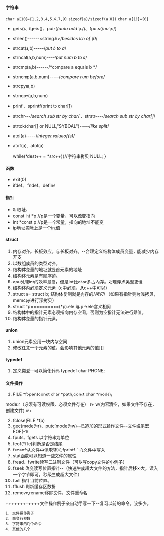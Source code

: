 #### 字符串

`char a[10]={1,2,3,4,5,6,7,9}`
`sizeof(a)/sizeof(a[0])`
`char a[10]={0}`

* gets()、fgets()、puts(/*auto add \n*/)、fputs(/*no \n*/)
* strlen()------<string.h>/*besides len of \0*/
* strcat(a,b)-----/*put b to a*/
* strncat(a,b,num)----/*put num b to a*/
* strcmp(a,b)------/*compare a equals b */
* strncmp(a,b,num)-----/*compare num before*/
* strcpy(a,b)
* strncpy(a,b,num)
* prinf 、sprintf(print to char[])
* strchr---/*search sub str by char*/ 、strstr----/*search sub str by char[]*/
* strtok(char[] or NULL,"SYBOAL")-----/*like split*/
* atoi(a)-----/*Integer.valueof(s)*/
* atof(a)、atol(a)

    while(*dest++ = *src++){//字符串拷贝
        NULL;
    }

#### 函数

* exit(0)
* ifdef、ifndef、define

#### 指针

* & 取址、
* const int *p //p是一个变量，可以改变指向
* int *const p  //p是一个常量，指向的地址不能变
* ip地址实际上是一个int值


#### struct

1. 内存对齐。长板效应，与长板对齐。--合理定义结构体成员变量，能减少内存开支
2. 以数组成员的类型对齐。
3. 结构体变量的地址就是首元素的地址
4. 结构体元素是有顺序的。
5. cpu处理int的效率最高，但是int比char多占内存。处理浮点类型更慢
6. 结构体内必须定义元素（c中必须，从c++中可以）
7. struct a= struct b;  结构体复制就是内存的/*拷贝*/ （如果有指针则为浅拷贝，memcpy进行深拷贝）
8. struct *p==========(*p).ele 与 p->ele含义相同
9. 结构体中的指针元素必须指向内存空间，否则为空指针无法进行赋值。
10. 结构体变量的指针元素。


#### union 

1. union元素公用一块内存空间
2. 修改任意一个元素的值，会影响其他元素的值]]]


#### typedef

1. 定义类型--可以简化代码
	typedef char PHONE;

#### 文件操作

1. FILE *fopen(const char *path,const char *mode);

mode:r（必须有可读权限，必须文件存在） r+  w(内容清空，如果文件不存在，创建文件)  w+

2. fclose(FILE *fp)
3. gec(mode为r)、putc(mode为w)--已追加的形式操作文件--文件结尾宏EOF(-1)
4. fputs、fgets 以字符串为单位
5. feof(*file)判断是否是结尾
6. fscanf:从文件中读取转义,fprintf：向文件中写入
7. stat函数可以知道一些文件的属性
8. fread、fwrite读写二进制文件（可以写copy文件的小例子）
9. fseek 改变读写位置指针--（快速生成超大文件的方法，指针后移∞大，读入一个字节即可，秒级生成超大文件）
10. ftell 指针当前位置。
11. fflush 刷新缓存区数据
12. remove,rename移除文件，文件重命名	

++++++++++++文件操作例子亲自动手写一下--复习以前的命令，没多少。

	1. 文件操作例子
	2. 命令行参数
	3. 字符串的几个命令
	4. 其他的几个










